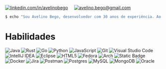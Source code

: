 [![linkedin.com/in/avelinobego](https://img.shields.io/badge/Linkedin-Avelino%20Bego-blue?style=for-the-badge&logo=linkedin)](https://www.linkedin.com/in/avelinobego/) &nbsp;&nbsp;&nbsp;&nbsp;[![avelino.bego@gmail.com](https://img.shields.io/badge/GMail-Avelino%20Bego-orange?style=for-the-badge&logo=gmail)](mailto:avelino.bego@gmail.com)

```Bash
$ echo "Sou Avelino Bego, desenvolvedor com 30 anos de experiência. Ao longo da minha carreira, trabalhei com diversas tecnologias, incluindo Java, Go, e Rust, além de ter domínio em cloud platforms como Google Cloud, AWS e Azure."
```


# Habilidades

![Java](https://img.shields.io/badge/java-%23ED8B00.svg?style=for-the-badge&logo=openjdk&logoColor=%2317202A) 
![Rust](https://img.shields.io/badge/rust-%2523000000.svg?style=for-the-badge&logo=rust&logoColor=%2317202A&labelColor=%23D35400&color=%23D35400)
![Go](https://img.shields.io/badge/go-%2300ADD8.svg?style=for-the-badge&logo=go&logoColor=white)
![Python](https://img.shields.io/badge/python-3670A0?style=for-the-badge&logo=python&logoColor=ffdd54)
![JavaScript](https://img.shields.io/badge/javascript-%23323330.svg?style=for-the-badge&logo=javascript&logoColor=%23F7DF1E)
![Git](https://img.shields.io/badge/git-%23F05033.svg?style=for-the-badge&logo=git&logoColor=white)
![Visual Studio Code](https://img.shields.io/badge/Visual%20Studio%20Code-0078d7.svg?style=for-the-badge&logo=visual-studio-code&logoColor=white)
![IntelliJ IDEA](https://img.shields.io/badge/IntelliJIDEA-000000.svg?style=for-the-badge&logo=intellij-idea&logoColor=white)
![Eclipse](https://img.shields.io/badge/Eclipse-FE7A16.svg?style=for-the-badge&logo=Eclipse&logoColor=white)
![HTML5](https://img.shields.io/badge/html5-%23E34F26.svg?style=for-the-badge&logo=html5&logoColor=white)
![Fedora](https://img.shields.io/badge/fedora-linux?style=for-the-badge&logo=fedora&label=linux&labelColor=%231b4f72)
![Arch](https://img.shields.io/badge/arch-linux?style=for-the-badge&logo=archlinux&label=linux&labelColor=%231b4f72)
![Static Badge](https://img.shields.io/badge/windows-11?style=for-the-badge&logo=mswindows&label=microsoft&color=%23d68910%20)
![Docker](https://img.shields.io/badge/docker-container?style=for-the-badge&logo=docker&labelColor=%231b4f72)
![Jira](https://img.shields.io/badge/jira-%230A0FFF.svg?style=for-the-badge&logo=jira&logoColor=white)
![Postman](https://img.shields.io/badge/Postman-FF6C37?style=for-the-badge&logo=postman&logoColor=white)
![Postgres](https://img.shields.io/badge/postgres-%23316192.svg?style=for-the-badge&logo=postgresql&logoColor=white)
![MySQL](https://img.shields.io/badge/mysql-%2300f.svg?style=for-the-badge&logo=mysql&logoColor=white)
![MongoDB](https://img.shields.io/badge/MongoDB-%234ea94b.svg?style=for-the-badge&logo=mongodb&logoColor=white)
![Oracle](https://img.shields.io/badge/Oracle-F80000?style=for-the-badge&logo=oracle&logoColor=white)
